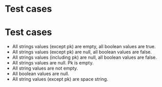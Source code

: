 # Test cases

# Test cases

- All strings values (except pk) are empty, all boolean values are true.
- All strings values (except pk) are null, all boolean values are false.
- All strings values (including pk) are null, all boolean values are false.
- All strings values are null. Pk is empty.
- All string values are not empty.
- All boolean values are null.
- All string values (except pk) are space string.
